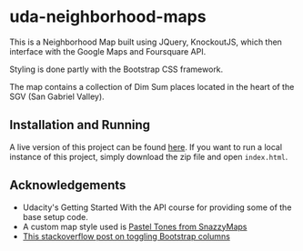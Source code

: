 # uda-neighborhood-maps
This is a Neighborhood Map built using JQuery, KnockoutJS, which then interface with the Google Maps and Foursquare API.

Styling is done partly with the Bootstrap CSS framework.

The map contains a collection of Dim Sum places located in the heart of the SGV (San Gabriel Valley).

## Installation and Running

A live version of this project can be found [here](https://zqtcao.github.io/uda-fsnd-nhoodmaps/).
If you want to run a local instance of this project, simply download the zip file and open `index.html`.

## Acknowledgements

* Udacity's Getting Started With the API course for providing some of the base setup code.
* A custom map style used is [Pastel Tones from SnazzyMaps](https://snazzymaps.com/style/84/pastel-tones)
* [This stackoverflow post on toggling Bootstrap columns](https://stackoverflow.com/questions/42652969/change-column-class-of-div-in-bootstrap?utm_medium=organic&utm_source=google_rich_qa&utm_campaign=google_rich_qa)
